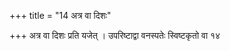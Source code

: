 +++
title = "14 अत्र वा दिशः"

+++
अत्र वा दिशः प्रति यजेत् । उपरिष्टाद्वा वनस्पतेः स्विष्टकृतो वा १४